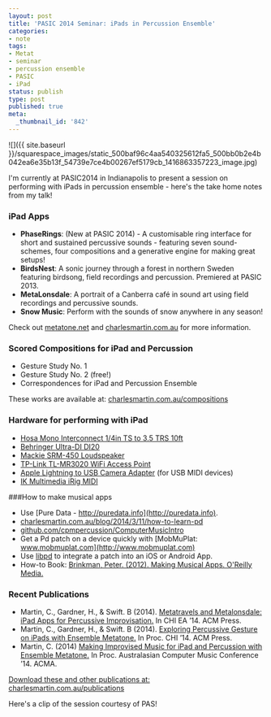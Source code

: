 ```yaml
---
layout: post
title: 'PASIC 2014 Seminar: iPads in Percussion Ensemble'
categories:
- note
tags:
- Metat
- seminar
- percussion ensemble
- PASIC
- iPad
status: publish
type: post
published: true
meta:
  _thumbnail_id: '842'
---
```


![]({{ site.baseurl }}/squarespace_images/static_500baf96c4aa540325612fa5_500bb0b2e4b042ea6e35b13f_54739e7ce4b00267ef5179cb_1416863357223_image.jpg)

I'm currently at PASIC2014 in Indianapolis to present a session on performing with iPads in percussion ensemble - here's the take home notes from my talk!

### iPad Apps

* **PhaseRings**: (New at PASIC 2014) - A customisable ring interface for short and sustained percussive sounds - featuring seven sound-schemes, four compositions and a generative engine for making great setups!
* **BirdsNest**: A sonic journey through a forest in northern Sweden featuring birdsong, field recordings and percussion. Premiered at PASIC 2013.
* **MetaLonsdale**: A portrait of a Canberra café in sound art using field recordings and percussive sounds.
* **Snow Music**: Perform with the sounds of snow anywhere in any season!

Check out [metatone.net](http://metatone.net) and [charlesmartin.com.au](http://charlesmartin.com.au) for more information.

### Scored Compositions for iPad and Percussion

* Gesture Study No. 1
* Gesture Study No. 2 (free!)
* Correspondences for iPad and Percussion Ensemble

These works are available at: [charlesmartin.com.au/compositions](http://charlesmartin.com.au/compositions)

### Hardware for performing with iPad

* [Hosa Mono Interconnect 1/4in TS to 3.5 TRS 10ft](http://hosatech.com/product/cmp-100/)
* [Behringer Ultra-DI DI20](http://www.behringer.com/EN/Products/DI20.aspx)
* [Mackie SRM-450 Loudspeaker](http://www.mackie.com/products/srmv2series/splash.html)
* [TP-Link TL-MR3020 WiFi Access Point](http://www.amazon.com/TP-LINK-TL-MR3020-Wireless-Portable-Router/dp/B00634PLTW)
* [Apple Lightning to USB Camera Adapter](http://store.apple.com/us/product/MD821ZM/A/lightning-to-usb-camera-adapter) (for USB MIDI devices)
* [IK Multimedia iRig MIDI](http://www.ikmultimedia.com/products/irigmidi2/)

###How to make musical apps

* Use [Pure Data - http://puredata.info](http://puredata.info).
* [charlesmartin.com.au/blog/2014/3/11/how-to-learn-pd](http://charlesmartin.com.au/blog/2014/3/11/how-to-learn-pd)
* [github.com/cpmpercussion/ComputerMusicIntro](http://github.com/cpmpercussion/ComputerMusicIntro)
* Get a Pd patch on a device quickly with [MobMuPlat: www.mobmuplat.com](http://www.mobmuplat.com)
* Use [libpd](http://libpd.cc) to integrate a patch into an iOS or Android App.
* How-to Book: [Brinkman, Peter. (2012). Making Musical Apps. O'Reilly Media.](http://shop.oreilly.com/product/0636920022503.do)

### Recent Publications

* Martin, C., Gardner, H., & Swift. B (2014). [Metatravels and Metalonsdale: iPad Apps for Percussive Improvisation.](http://charlesmartin.com.au/s/Martin-Metatravels-and-Metalonsdale-Ipad-Apps-for-Percussive.pdf) In CHI EA ’14. ACM Press.
* Martin, C., Gardner, H., & Swift. B (2014). [Exploring Percussive Gesture on iPads with Ensemble Metatone.](http://charlesmartin.com.au/s/Martin-Exploring-Percussive-Gesture-on-iPads-with.pdf) In Proc. CHI ’14. ACM Press.
* Martin, C. (2014) [Making Improvised Music for iPad and Percussion with Ensemble Metatone.](http://charlesmartin.com.au/s/Martin-Making-Improvised-Music-for-iPad-and-Percussion.pdf) In Proc. Australasian Computer Music Conference ’14. ACMA.

[Download these and other publications at: charlesmartin.com.au/publications](http://charlesmartin.com.au/publications/)

Here's a clip of the session courtesy of PAS!
